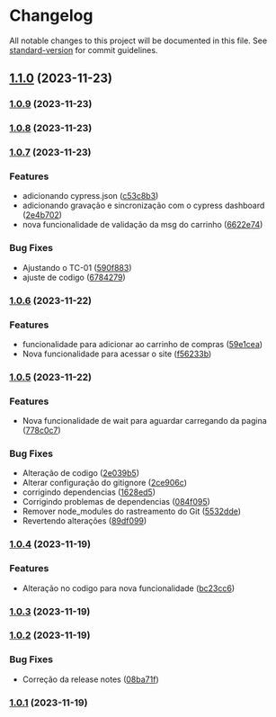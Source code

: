 # Changelog

All notable changes to this project will be documented in this file. See [standard-version](https://github.com/conventional-changelog/standard-version) for commit guidelines.

## [1.1.0](https://github.com/krolcm/seminario-devops-grupo-03/compare/v1.0.9...v1.1.0) (2023-11-23)

### [1.0.9](https://github.com/krolcm/seminario-devops-grupo-03/compare/v1.0.8...v1.0.9) (2023-11-23)

### [1.0.8](https://github.com/krolcm/seminario-devops-grupo-03/compare/v1.0.7...v1.0.8) (2023-11-23)

### [1.0.7](https://github.com/krolcm/seminario-devops-grupo-03/compare/v1.0.6...v1.0.7) (2023-11-23)


### Features

* adicionando cypress.json ([c53c8b3](https://github.com/krolcm/seminario-devops-grupo-03/commit/c53c8b3b092364f92c62a7c7f85df02cffca8348))
* adicionando gravação e sincronização com o cypress dashboard ([2e4b702](https://github.com/krolcm/seminario-devops-grupo-03/commit/2e4b702fb6c4444f8fefe53188fd0a258616728b))
* nova funcionalidade de validação da msg do carrinho ([6622e74](https://github.com/krolcm/seminario-devops-grupo-03/commit/6622e7496c70d6eaa3d6e9ad55aa169e95b9eaee))


### Bug Fixes

* Ajustando o TC-01 ([590f883](https://github.com/krolcm/seminario-devops-grupo-03/commit/590f8838e36bc787c7c7ad0b004d08e63015120e))
* ajuste de codigo ([6784279](https://github.com/krolcm/seminario-devops-grupo-03/commit/6784279ba00d90df5af1292073091becb9666fad))

### [1.0.6](https://github.com/krolcm/seminario-devops-grupo-03/compare/v1.0.5...v1.0.6) (2023-11-22)


### Features

* funcionalidade para adicionar ao carrinho de compras ([59e1cea](https://github.com/krolcm/seminario-devops-grupo-03/commit/59e1cea62d1c309c04e1b5d577a7c0c40dfb16ec))
* Nova funcionalidade para acessar o site ([f56233b](https://github.com/krolcm/seminario-devops-grupo-03/commit/f56233b4431149b00afc9082eda76d4d3041f50b))

### [1.0.5](https://github.com/krolcm/seminario-devops-grupo-03/compare/v1.0.4...v1.0.5) (2023-11-22)


### Features

* Nova funcionalidade de wait para aguardar carregando da pagina ([778c0c7](https://github.com/krolcm/seminario-devops-grupo-03/commit/778c0c78169fc8def8e97f085406c162aa23d482))


### Bug Fixes

* Alteração de codigo ([2e039b5](https://github.com/krolcm/seminario-devops-grupo-03/commit/2e039b582e3a0aa2762b62d0213db07f2d399611))
* Alterar configuração do gitignore ([2ce906c](https://github.com/krolcm/seminario-devops-grupo-03/commit/2ce906c654fca8afdea6bd0b83947a8dcb1e437d))
* corrigindo dependencias ([1628ed5](https://github.com/krolcm/seminario-devops-grupo-03/commit/1628ed51c1c099df3cc7a8ad7ba709fea831a891))
* Corrigindo problemas de dependencias ([084f095](https://github.com/krolcm/seminario-devops-grupo-03/commit/084f0956d5d8f6a5b6882411971231a519125569))
* Remover node_modules do rastreamento do Git ([5532dde](https://github.com/krolcm/seminario-devops-grupo-03/commit/5532dde0eab8d3e274310d0d22796957ee25a546))
* Revertendo alterações ([89df099](https://github.com/krolcm/seminario-devops-grupo-03/commit/89df099f39609cb5a9fbdae7bf0f0df414ce1cf3))

### [1.0.4](https://github.com/krolcm/seminario-devops-grupo-03/compare/v1.0.3...v1.0.4) (2023-11-19)


### Features

* Alteração no codigo para nova funcionalidade ([bc23cc6](https://github.com/krolcm/seminario-devops-grupo-03/commit/bc23cc627550a545f98f59e6d82f83a74c27757f))

### [1.0.3](https://github.com/krolcm/seminario-devops-grupo-03/compare/v1.0.2...v1.0.3) (2023-11-19)

### [1.0.2](https://github.com/krolcm/seminario-devops-grupo-03/compare/v1.0.1...v1.0.2) (2023-11-19)


### Bug Fixes

* Correção da release notes ([08ba71f](https://github.com/krolcm/seminario-devops-grupo-03/commit/08ba71f509f34ad8185552f0c5ce8763b6b8773a))

### [1.0.1](https://github.com/krolcm/seminario-devops-grupo-03/compare/v1.0.0...v1.0.1) (2023-11-19)
